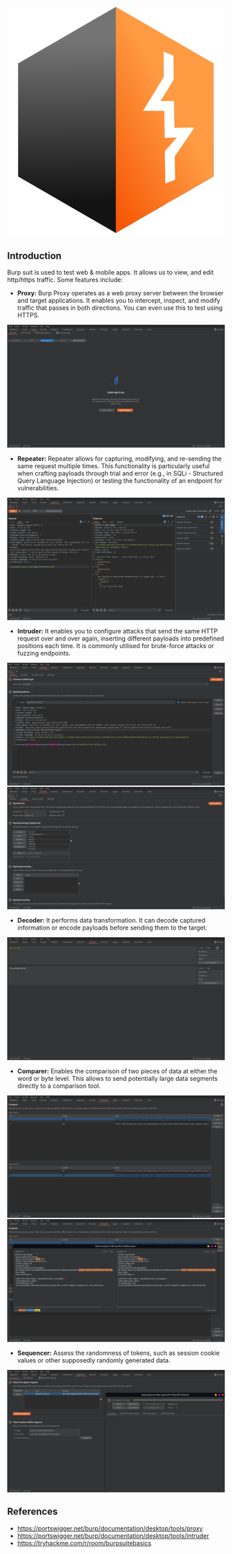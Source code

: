 ![](Pasted%20image%2020241121153341.png)
## Introduction

Burp suit is used to test web & mobile apps. It allows us to view, and edit http/https traffic.
Some features include:

- **Proxy:** Burp Proxy operates as a web proxy server between the browser and target applications. It enables you to intercept, inspect, and modify traffic that passes in both directions. You can even use this to test using HTTPS. 

![](Pasted%20image%2020241122145556.png)

- **Repeater:** Repeater allows for capturing, modifying, and re-sending the same request multiple times. This functionality is particularly useful when crafting payloads through trial and error (e.g., in SQLi - Structured Query Language Injection) or testing the functionality of an endpoint for vulnerabilities.

![](Pasted%20image%2020241122145618.png)

- **Intruder:** It enables you to configure attacks that send the same HTTP request over and over again, inserting different payloads into predefined positions each time. It is commonly utilised for brute-force attacks or fuzzing endpoints.

![](Pasted%20image%2020241122145744.png)
![](Pasted%20image%2020241122145757.png)

- **Decoder:** It performs data transformation. It can decode captured information or encode payloads before sending them to the target. 

![](Pasted%20image%2020241122145829.png)

- **Comparer:** Enables the comparison of two pieces of data at either the word or byte level. This allows to send potentially large data segments directly to a comparison tool.

![](Pasted%20image%2020241122145849.png)
![](Pasted%20image%2020241122145900.png)

- **Sequencer:** Assess the randomness of tokens, such as session cookie values or other supposedly randomly generated data.

![](Pasted%20image%2020241122145942.png)



## References

- <https://portswigger.net/burp/documentation/desktop/tools/proxy>
- <https://portswigger.net/burp/documentation/desktop/tools/intruder>
- <https://tryhackme.com/r/room/burpsuitebasics>